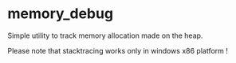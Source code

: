 memory_debug
============

Simple utility to track memory allocation made on the heap.

Please note that stacktracing works only in windows x86 platform !